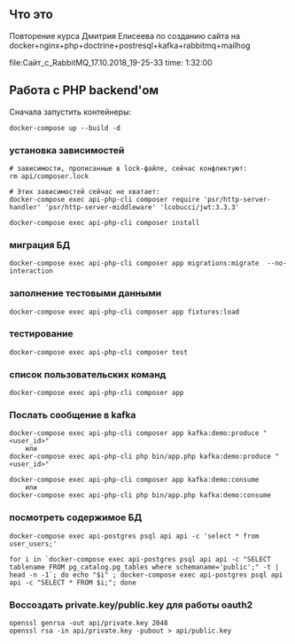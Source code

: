 ## Что это
Повторение курса Дмитрия Елисеева по созданию сайта на docker+nginx+php+doctrine+postresql+kafka+rabbitmq+mailhog

file:Сайт_с_RabbitMQ_17.10.2018_19-25-33
time: 1:32:00

## Работа с PHP backend'ом
Сначала запустить контейнеры:
```
docker-compose up --build -d
```

### установка зависимостей
```
# зависимости, прописанные в lock-файле, сейчас конфликтуют:
rm api/composer.lock

# Этих зависимостей сейчас не хватает:
docker-compose exec api-php-cli composer require 'psr/http-server-handler' 'psr/http-server-middleware' 'lcobucci/jwt:3.3.3'

docker-compose exec api-php-cli composer install
```

### миграция БД
```
docker-compose exec api-php-cli composer app migrations:migrate  --no-interaction
```

### заполнение тестовыми данными
```
docker-compose exec api-php-cli composer app fixtures:load
```

### тестирование
```
docker-compose exec api-php-cli composer test
```

### список пользовательских команд
```
docker-compose exec api-php-cli composer app
```

### Послать сообщение в kafka
```
docker-compose exec api-php-cli composer app kafka:demo:produce "<user_id>"
    или
docker-compose exec api-php-cli php bin/app.php kafka:demo:produce "<user_id>"

docker-compose exec api-php-cli composer app kafka:demo:consume
    или
docker-compose exec api-php-cli php bin/app.php kafka:demo:consume
```

### посмотреть содержимое БД
```
docker-compose exec api-postgres psql api api -c 'select * from user_users;'

for i in `docker-compose exec api-postgres psql api api -c "SELECT tablename FROM pg_catalog.pg_tables where schemaname='public';" -t | head -n -1`; do echo "$i" ; docker-compose exec api-postgres psql api api -c "SELECT * FROM $i;"; done
```

### Воссоздать private.key/public.key для работы oauth2
```
openssl genrsa -out api/private.key 2048
openssl rsa -in api/private.key -pubout > api/public.key
```
